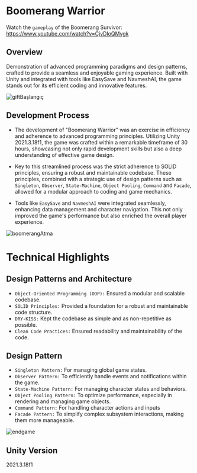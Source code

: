# Boomerang Warrior

Watch the `gameplay` of the Boomerang Survivor: https://www.youtube.com/watch?v=CjvDloQMvgk  

## Overview
Demonstration of advanced programming paradigms and design patterns, crafted to provide a seamless and enjoyable gaming experience. Built with Unity and integrated with tools like EasySave and NavmeshAI, the game stands out for its efficient coding and innovative features.

![giftBaşlangıç](https://github.com/atakandll/Boomerang-Warrior/assets/130579265/4c0f68d0-3cc8-4392-aa68-a1c197f898de)

## Development Process

- The development of "Boomerang Warrior" was an exercise in efficiency and adherence to advanced programming principles. Utilizing Unity 2021.3.18f1, the game was crafted within a remarkable timeframe of 30 hours, showcasing not only rapid development skills but also a deep understanding of effective game design.

- Key to this streamlined process was the strict adherence to SOLID principles, ensuring a robust and maintainable codebase. These principles, combined with a strategic use of design patterns such as `Singleton`, `Observer`, `State-Machine`, `Object Pooling`, `Command` and `Facade`, allowed for a modular approach to coding and game mechanics.

- Tools like `EasySave` and `NavmeshAI` were integrated seamlessly, enhancing data management and character navigation. This not only improved the game's performance but also enriched the overall player experience.

![boomerangAtma](https://github.com/atakandll/Boomerang-Warrior/assets/130579265/467d69fe-e5e1-4c71-9e33-bd880e4480bc)


# Technical Highlights

## Design Patterns and Architecture
- `Object-Oriented Programming (OOP):` Ensured a modular and scalable codebase.
- `SOLID Principles:` Provided a foundation for a robust and maintainable code structure.
- `DRY-KISS:` Kept the codebase as simple and as non-repetitive as possible.
- `Clean Code Practices:` Ensured readability and maintainability of the code.

## Design Pattern
- `Singleton Pattern:` For managing global game states.
- `Observer Pattern:` To efficiently handle events and notifications within the game.
- `State-Machine Pattern:` For managing character states and behaviors.
- `Object Pooling Pattern:` To optimize performance, especially in rendering and managing game objects.
- `Command Pattern:` For handling character actions and inputs
- `Facade Pattern:` To simplify complex subsystem interactions, making them more manageable.
  

![endgame](https://github.com/atakandll/Boomerang-Warrior/assets/130579265/703efb4b-2743-42b2-8d12-c2abc61f072a)


## Unity Version
2021.3.18f1
